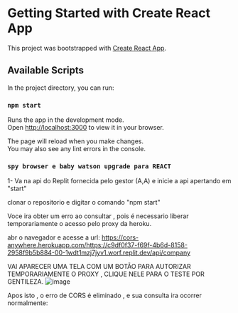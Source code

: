 # Getting Started with Create React App

This project was bootstrapped with [Create React App](https://github.com/facebook/create-react-app).

## Available Scripts

In the project directory, you can run:

### `npm start`

Runs the app in the development mode.\
Open [http://localhost:3000](http://localhost:3000) to view it in your browser.

The page will reload when you make changes.\
You may also see any lint errors in the console.

### `spy browser e baby watson upgrade para REACT`
1- Va na api do Replit fornecida pelo gestor (A,A) e inicie a api apertando em "start"

clonar o repositorio e digitar o comando "npm start"

Voce ira obter um erro ao consultar , pois é necessario liberar temporariamente o acesso pelo proxy da heroku.

abr o navegador e acesse a url: https://cors-anywhere.herokuapp.com/https://c9df0f37-f69f-4b6d-8158-2958f9b5b884-00-1wdt1mzj7jyv1.worf.replit.dev/api/company

VAI APARECER UMA TELA COM UM BOTÃO PARA AUTORIZAR TEMPORARIAMENTE O PROXY , CLIQUE NELE PARA O TESTE POR GENTILEZA.
![image](https://github.com/user-attachments/assets/461624cc-44dc-41a5-9990-e542df6ea9e6)



Apos isto , o erro de CORS é eliminado , e sua consulta ira ocorrer normalmente:

